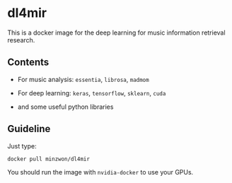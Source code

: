 # dl4mir
This is a docker image for the deep learning for music information retrieval research.

## Contents

- For music analysis: `essentia`, `librosa`, `madmom`

- For deep learning: `keras`, `tensorflow`, `sklearn`, `cuda`

- and some useful python libraries


## Guideline

Just type:

`docker pull minzwon/dl4mir`

You should run the image with `nvidia-docker` to use your GPUs.